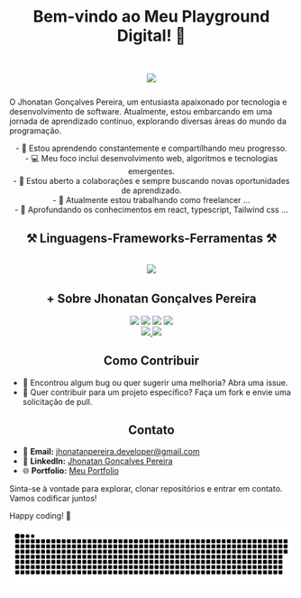 <h1 align="center">Bem-vindo ao Meu Playground Digital! 👋</h1>
<h1 align="center">
<img src="https://readme-typing-svg.herokuapp.com/?font=Righteous&size=35&center=true&vCenter=true&width=500&height=70&duration=5000&lines=olá!+👋;+Eu+Sou+o+Jhonatan!;" />
</h1>

O Jhonatan Gonçalves Pereira, um entusiasta apaixonado por tecnologia e desenvolvimento de software. Atualmente, estou embarcando em uma jornada de aprendizado contínuo, explorando diversas áreas do mundo da programação.
<div  align="center" >
  - 🌱 Estou aprendendo constantemente e compartilhando meu progresso. <br>
  - 💻 Meu foco inclui desenvolvimento web, algoritmos e tecnologias emergentes. <br>
  - 🤝 Estou aberto a colaborações e sempre buscando novas oportunidades de aprendizado. <br>
  - 🔭 Atualmente estou trabalhando como freelancer ... <br>
  - 🌱 Aprofundando os conhecimentos em react, typescript, Tailwind css ... <br>
</div>

<h2 align="center" >⚒️ Linguagens-Frameworks-Ferramentas ⚒️</h2>
<br>
<div align="center" >
  <img src="https://skillicons.dev/icons?i=react,bootstrap,html,css,vscode,github,figma,tailwind,git,typescript" />
</div>

<h2 align="center" > + Sobre Jhonatan Gonçalves Pereira </h2>
<div  align="center" >
<a href = "mailto:contato@jhonatanpereira.developer@gmail.com"><img loading="lazy" src="https://img.shields.io/badge/Gmail-D14836?style=for-the-badge&logo=gmail&logoColor=white" target="_blank"></a>
<a href="https://instagram.com/john_n_tahn" target="_blank"><img loading="lazy" src="https://img.shields.io/badge/-Instagram-%23E4405F?style=for-the-badge&logo=instagram&logoColor=white" target="_blank"></a>
<a href="https://www.twitch.tv/jhonatangoncalvesp" target="_blank"><img loading="lazy" src="https://img.shields.io/badge/Twitch-9146FF?style=for-the-badge&logo=twitch&logoColor=white" target="_blank"></a>
<a href="https://www.linkedin.com/in/jhonatan-goncalves-pereira" target="_blank"><img loading="lazy" src="https://img.shields.io/badge/-LinkedIn-%230077B5?style=for-the-badge&logo=linkedin&logoColor=white" target="_blank"></a>   
</div>

<div  align="center">
<a href="https://github.com/jhonatan-goncalves-pereira/">
<img loading="lazy" height="180em" src="https://github-readme-stats.vercel.app/api/top-langs/?username=jhonatan-goncalves-pereira&layout=compact&langs_count=7&theme=dracula"/>
<img loading="lazy" height="180em" src="https://github-readme-stats.vercel.app/api?username=jhonatan-goncalves-pereira&show_icons=true&theme=dracula&include_all_commits=true&count_private=true"/>
</a>
</div>

<h2 align="center"> Como Contribuir </h2>

- 🐛 Encontrou algum bug ou quer sugerir uma melhoria? Abra uma issue.
- 🤔 Quer contribuir para um projeto específico? Faça um fork e envie uma solicitação de pull.

<h2 align="center" > Contato</h2>

- 📧 **Email:** jhonatanpereira.developer@gmail.com
- 🔗 **LinkedIn:** [Jhonatan Gonçalves Pereira](https://www.linkedin.com/in/jhonatan-goncalves-pereira/)
- 🌐 **Portfolio:** [Meu Portfolio](https://portifolio-46u3u5ckj-jhonatan-goncalves-pereiras-projects.vercel.app)

Sinta-se à vontade para explorar, clonar repositórios e entrar em contato. Vamos codificar juntos!

Happy coding! 🚀


![Snake animation](https://github.com/jhonatan-goncalves-pereira/jhonatan-goncalves-pereira/blob/output/github-contribution-grid-snake.svg)
